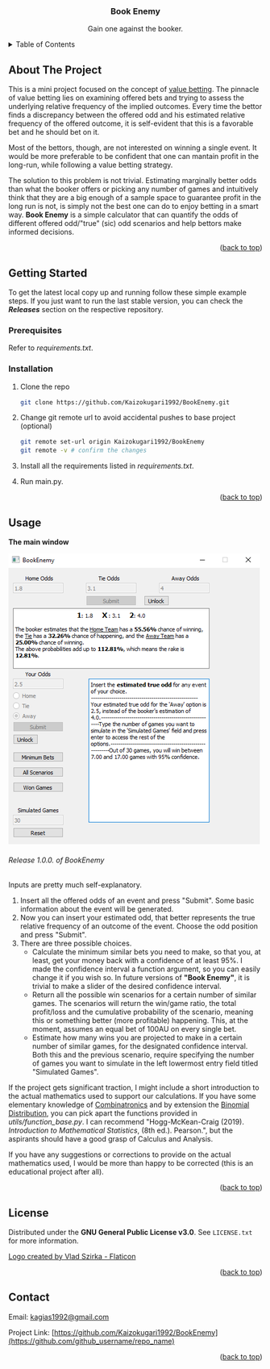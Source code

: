 <a id="readme-top"></a>
<h3 align="center">Book Enemy</h3>

  <p align="center">
    Gain one against the booker.
    <br />




<!-- TABLE OF CONTENTS -->
<details>
  <summary>Table of Contents</summary>
  <ol>
    <li>
      <a href="#about-the-project">About The Project</a>
    </li>
    <li>
      <a href="#getting-started">Getting Started</a>
      <ul>
        <li><a href="#prerequisites">Prerequisites</a></li>
        <li><a href="#installation">Installation</a></li>
      </ul>
    </li>
    <li><a href="#usage">Usage</a></li>
    <li><a href="#license">License</a></li>
    <li><a href="#contact">Contact</a></li>
  </ol>
</details>



<!-- ABOUT THE PROJECT -->
## About The Project

This is a mini project focused on the concept of [value betting](https://en.everybodywiki.com/Value_betting). 
The pinnacle of value betting lies on examining offered bets and trying to assess the underlying relative 
frequency of the implied outcomes. Every time the bettor finds a discrepancy between the offered odd and 
his estimated relative frequency of the offered outcome, it is self-evident that this is a favorable bet 
and he should bet on it.

Most of the bettors, though, are not interested on winning a single event. It would be more preferable to be
confident that one can mantain profit in the long-run, while following a value betting strategy. 

The solution to this problem is not trivial. Estimating marginally better odds than what the booker offers 
or picking any number of games and intuitively think that they are a big enough of a sample space to guarantee profit 
in the long run is not, is simply not the best one can do to enjoy betting in a smart way.
**Book Enemy** is a simple calculator that can quantify the odds of different offered odd/"true" (sic) odd scenarios 
and help bettors make informed decisions.

<p align="right">(<a href="#readme-top">back to top</a>)</p>


<!-- GETTING STARTED -->
## Getting Started

To get the latest local copy up and running follow these simple example steps. If you just want to run the last stable version, you can check the ***Releases*** section on the respective repository.

### Prerequisites

Refer to *requirements.txt*.

### Installation

1. Clone the repo
   ```sh
   git clone https://github.com/Kaizokugari1992/BookEnemy.git
   ```
2. Change git remote url to avoid accidental pushes to base project (optional)
   ```sh
   git remote set-url origin Kaizokugari1992/BookEnemy
   git remote -v # confirm the changes
   ```
 3. Install all the requirements listed in *requirements.txt*. 
 
 4. Run <span>main.py</span>.

<p align="right">(<a href="#readme-top">back to top</a>)</p>


<!-- USAGE EXAMPLES -->
## Usage



**The main window**

![Release 1.0.0. of BookEnemy](auxiliary/mainwindow.png "The main window")
<h6>Release 1.0.0. of BookEnemy</h6>

Inputs are pretty much self-explanatory. 

1. Insert all the offered odds of an event and press "Submit". Some basic information about the event will be generated.
2. Now you can insert your estimated odd, that better represents the true relative frequency of an outcome of the event. Choose the odd position and press "Submit".
3. There are three possible choices.
   - Calculate the minimum similar bets you need to make, so that you, at least, get your money back with a confidence of at least 95%. I made the confidence interval a function argument, so you can easily change it if you wish so. In future versions of <b>"Book Enemy"</b>, it is trivial to make a slider of the desired confidence interval.
   - Return all the possible win scenarios for a certain number of similar games. The scenarios will return the win/game ratio, the total profit/loss and the cumulative probability of the scenario, meaning this or something better (more profitable) happening. This, at the moment, assumes an equal bet of 100AU on every single bet.
   - Estimate how many wins you are projected to make in a certain number of similar games, for the designated confidence interval. Both this and the previous scenario, require specifying the number of games you want to simulate in the left lowermost entry field titled "Simulated Games". 

If the project gets significant traction, I might include a short introduction to the actual mathematics used to support our calculations. If you have some elementary knowledge of [Combinatronics](https://en.wikipedia.org/wiki/Combinatorics) and by extension the [Binomial Distribution](https://en.wikipedia.org/wiki/Binomial_distribution), you can pick apart the functions provided in <i>utils/function_base.py</i>. I can recommend "Hogg-McKean-Craig (2019). <i>Introduction to Mathematical Statistics</i>, (8th ed.). Pearson.", but the aspirants should have a good grasp of Calculus and Analysis.

If you have any suggestions or corrections to provide on the actual mathematics used, I would be more than happy to be corrected (this is an educational project after all). 

<p align="right">(<a href="#readme-top">back to top</a>)</p>

<!-- LICENSE -->
## License

Distributed under the **GNU General Public License v3.0**. See `LICENSE.txt` for more information.

<a href="https://www.flaticon.com/free-icons/betting" title="betting icons">Logo created by Vlad Szirka - Flaticon</a>

<p align="right">(<a href="#readme-top">back to top</a>)</p>

<!-- CONTACT -->
## Contact

Email: kagias1992@gmail.com

Project Link: [https://github.com/Kaizokugari1992/BookEnemy](https://github.com/github_username/repo_name)

<p align="right">(<a href="#readme-top">back to top</a>)</p>
